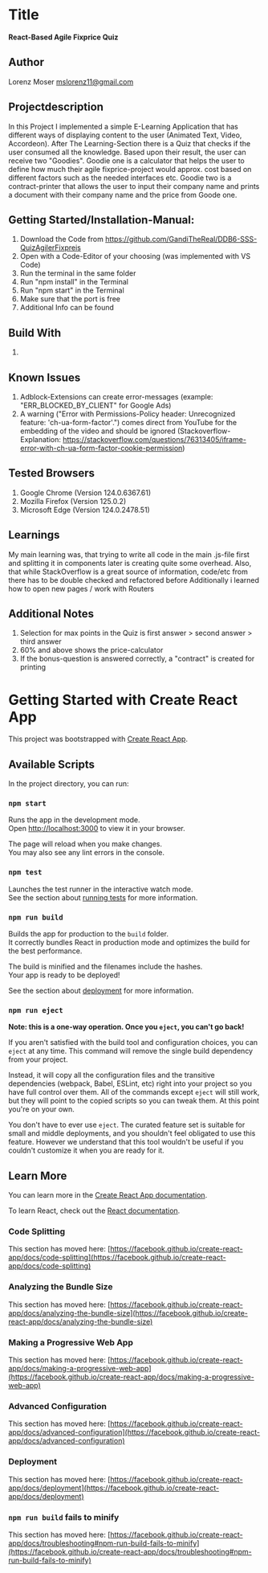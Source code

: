 # Title 
**React-Based Agile Fixprice Quiz**

## Author
Lorenz Moser
mslorenz11@gmail.com

## Projectdescription
In this Project I implemented a simple E-Learning Application that has different ways of displaying content to the user (Animated Text, Video, Accordeon). After The Learning-Section there is a Quiz that checks if the user consumed all the knowledge. Based upon their result, the user can receive two "Goodies". 
Goodie one is a calculator that helps the user to define how much their agile fixprice-project would approx. cost based on different factors such as the needed interfaces etc. 
Goodie two is a contract-printer that allows the user to input their company name and prints a document with their company name and the price from Goode one. 

## Getting Started/Installation-Manual:
1) Download the Code from https://github.com/GandiTheReal/DDB6-SSS-QuizAgilerFixpreis
2) Open with a Code-Editor of your choosing (was implemented with VS Code) 
3) Run the terminal in the same folder
4) Run "npm install" in the Terminal 
5) Run "npm start" in the Terminal
6) Make sure that the port is free 
7) Additional Info can be found

## Build With 
1) 


## Known Issues
1) Adblock-Extensions can create error-messages (example: "ERR_BLOCKED_BY_CLIENT" for Google Ads)
2) A warning ("Error with Permissions-Policy header: Unrecognized feature: 'ch-ua-form-factor'.") comes direct from YouTube for the embedding of the video and should be ignored (Stackoverflow-Explanation: https://stackoverflow.com/questions/76313405/iframe-error-with-ch-ua-form-factor-cookie-permission)

## Tested Browsers
1) Google Chrome (Version 124.0.6367.61)
2) Mozilla Firefox (Version 125.0.2)
3) Microsoft Edge (Version 124.0.2478.51)

## Learnings
My main learning was, that trying to write all code in the main .js-file first and splitting it in components later is creating quite some overhead. Also, that while StackOverflow is a great source of information, code/etc from there has to be double checked and refactored before 
Additionally i learned how to open new pages / work with Routers 

## Additional Notes
1) Selection for max points in the Quiz is first answer > second answer > third answer 
2) 60% and above shows the price-calculator 
3) If the bonus-question is answered correctly, a "contract" is created for printing






# Getting Started with Create React App

This project was bootstrapped with [Create React App](https://github.com/facebook/create-react-app).



## Available Scripts

In the project directory, you can run:

### `npm start`

Runs the app in the development mode.\
Open [http://localhost:3000](http://localhost:3000) to view it in your browser.

The page will reload when you make changes.\
You may also see any lint errors in the console.

### `npm test`

Launches the test runner in the interactive watch mode.\
See the section about [running tests](https://facebook.github.io/create-react-app/docs/running-tests) for more information.

### `npm run build`

Builds the app for production to the `build` folder.\
It correctly bundles React in production mode and optimizes the build for the best performance.

The build is minified and the filenames include the hashes.\
Your app is ready to be deployed!

See the section about [deployment](https://facebook.github.io/create-react-app/docs/deployment) for more information.

### `npm run eject`

**Note: this is a one-way operation. Once you `eject`, you can't go back!**

If you aren't satisfied with the build tool and configuration choices, you can `eject` at any time. This command will remove the single build dependency from your project.

Instead, it will copy all the configuration files and the transitive dependencies (webpack, Babel, ESLint, etc) right into your project so you have full control over them. All of the commands except `eject` will still work, but they will point to the copied scripts so you can tweak them. At this point you're on your own.

You don't have to ever use `eject`. The curated feature set is suitable for small and middle deployments, and you shouldn't feel obligated to use this feature. However we understand that this tool wouldn't be useful if you couldn't customize it when you are ready for it.

## Learn More

You can learn more in the [Create React App documentation](https://facebook.github.io/create-react-app/docs/getting-started).

To learn React, check out the [React documentation](https://reactjs.org/).

### Code Splitting

This section has moved here: [https://facebook.github.io/create-react-app/docs/code-splitting](https://facebook.github.io/create-react-app/docs/code-splitting)

### Analyzing the Bundle Size

This section has moved here: [https://facebook.github.io/create-react-app/docs/analyzing-the-bundle-size](https://facebook.github.io/create-react-app/docs/analyzing-the-bundle-size)

### Making a Progressive Web App

This section has moved here: [https://facebook.github.io/create-react-app/docs/making-a-progressive-web-app](https://facebook.github.io/create-react-app/docs/making-a-progressive-web-app)

### Advanced Configuration

This section has moved here: [https://facebook.github.io/create-react-app/docs/advanced-configuration](https://facebook.github.io/create-react-app/docs/advanced-configuration)

### Deployment

This section has moved here: [https://facebook.github.io/create-react-app/docs/deployment](https://facebook.github.io/create-react-app/docs/deployment)

### `npm run build` fails to minify

This section has moved here: [https://facebook.github.io/create-react-app/docs/troubleshooting#npm-run-build-fails-to-minify](https://facebook.github.io/create-react-app/docs/troubleshooting#npm-run-build-fails-to-minify)
